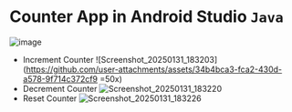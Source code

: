 # Counter App in Android Studio `Java`

![image](https://github.com/user-attachments/assets/ac1b65f0-3a3c-4594-b9ea-d4913299981a)

- Increment Counter
  ![Screenshot_20250131_183203](https://github.com/user-attachments/assets/34b4bca3-fca2-430d-a578-9f714c372cf9 =50x)
- Decrement Counter
  ![Screenshot_20250131_183220](https://github.com/user-attachments/assets/619fb6f8-4920-4dd3-8edf-e366fb6a283b)
- Reset Counter
  ![Screenshot_20250131_183226](https://github.com/user-attachments/assets/26e6fa9d-fabe-409e-a3e1-5a50f08b2b4c)

